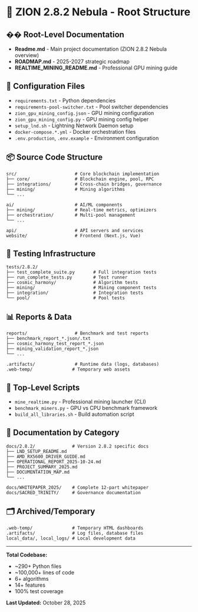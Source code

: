 # 📁 ZION 2.8.2 Nebula - Root Structure

## �� Root-Level Documentation
- **Readme.md** - Main project documentation (ZION 2.8.2 Nebula overview)
- **ROADMAP.md** - 2025-2027 strategic roadmap
- **REALTIME_MINING_README.md** - Professional GPU mining guide

## 🔧 Configuration Files
- `requirements.txt` - Python dependencies
- `requirements-pool-switcher.txt` - Pool switcher dependencies
- `zion_gpu_mining_config.json` - GPU mining configuration
- `zion_gpu_mining_config.py` - GPU mining config helper
- `setup_lnd.sh` - Lightning Network Daemon setup
- `docker-compose.*.yml` - Docker orchestration files
- `.env.production`, `.env.example` - Environment configuration

## 📦 Source Code Structure
```
src/                      # Core blockchain implementation
├── core/                 # Blockchain engine, pool, RPC
├── integrations/         # Cross-chain bridges, governance
├── mining/               # Mining algorithms
└── ...

ai/                       # AI/ML components
├── mining/               # Real-time metrics, optimizers
├── orchestration/        # Multi-pool management
└── ...

api/                      # API servers and services
website/                  # Frontend (Next.js, Vue)
```

## 🧪 Testing Infrastructure
```
tests/2.8.2/
├── test_complete_suite.py       # Full integration tests
├── run_complete_tests.py        # Test runner
├── cosmic_harmony/              # Algorithm tests
├── mining/                      # Mining component tests
├── integration/                 # Integration tests
└── pool/                        # Pool tests
```

## 📊 Reports & Data
```
reports/                  # Benchmark and test reports
├── benchmark_report_*.json/.txt
├── cosmic_harmony_test_report_*.json
├── mining_validation_report_*.json
└── ...

.artifacts/               # Runtime data (logs, databases)
.web-temp/               # Temporary web assets
```

## 🎯 Top-Level Scripts
- `mine_realtime.py` - Professional mining launcher (CLI)
- `benchmark_miners.py` - GPU vs CPU benchmark framework
- `build_all_libraries.sh` - Build automation script

## 📖 Documentation by Category
```
docs/2.8.2/              # Version 2.8.2 specific docs
├── LND_SETUP_README.md
├── AMD_RX5600_DRIVER_GUIDE.md
├── OPERATIONAL_REPORT_2025-10-24.md
├── PROJECT_SUMMARY_2025.md
├── DOCUMENTATION_MAP.md
└── ...

docs/WHITEPAPER_2025/    # Complete 12-part whitepaper
docs/SACRED_TRINITY/     # Governance documentation
```

## 🗂️ Archived/Temporary
```
.web-temp/               # Temporary HTML dashboards
.artifacts/              # Log files, database files
local_data/, local_logs/ # Local development data
```

---

**Total Codebase:**
- ~290+ Python files
- ~100,000+ lines of code
- 6+ algorithms
- 14+ features
- 100% test coverage

**Last Updated:** October 28, 2025
